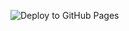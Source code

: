 ![Deploy to GitHub Pages](https://github.com/kaispg/cloud-resume/actions/workflows/deploy.yml/badge.svg)
